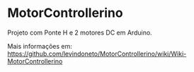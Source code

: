 # MotorControllerino
Projeto com Ponte H e 2 motores DC em Arduino.

Mais informações em: https://github.com/levindoneto/MotorControllerino/wiki/Wiki-MotorControllerino
